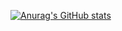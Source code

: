 [![Anurag's GitHub stats](https://github-readme-stats.vercel.app/api?username=gwbres&hide=issues?count_private=true&show_icons=truel)](https://github.com/anuraghazra/github-readme-stats)
